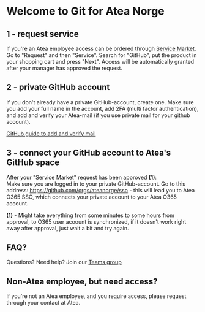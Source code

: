 # Welcome to Git for Atea Norge

## 1 - request service  

If you're an Atea employee access can be ordered through [Service Market](https://servicemarket.atea.com/). Go to "Request" and then "Service". Search for "GitHub", put the product in your shopping cart and press "Next". Access will be automatically granted after your manager has approved the request.


## 2 - private GitHub account  

If you don't already have a private GitHub-account, create one. Make sure you add your full name in the account, add 2FA (multi factor authentication), and add and verify your Atea-mail (if you use private mail for your github account).  

[GitHub guide to add and verify mail](https://help.github.com/en/github/getting-started-with-github/verifying-your-email-address) 

## 3 - connect your GitHub account to Atea's GitHub space  

After your "Service Market" request has been approved <b>(1)</b>:  
Make sure you are logged in to your private GitHub-account. Go to this address: https://github.com/orgs/ateanorge/sso - this will lead you to Atea O365 SSO, which connects your private account to your Atea O365 account.

<b>(1)</b> - Might take everything from some minutes to some hours from approval, to O365 user acoount is synchronized, if it doesn't work right away after approval, just wait a bit and try again. 

## FAQ?  

Questions? Need help? Join our [Teams group](https://teams.microsoft.com/l/team/19%3acca40059e240497893c6d3fb6e04c075%40thread.skype/conversations?groupId=acb5b867-ce73-465c-b885-6ef3f9f042c7&tenantId=65f51067-7d65-4aa9-b996-4cc43a0d7111)

## Non-Atea employee, but need access?

If you're not an Atea employee, and you require access, please request through your contact at Atea.
